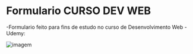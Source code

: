 # Formulario CURSO DEV WEB

-Formulario feito para fins de estudo no curso de Desenvolvimento Web - Udemy:


![imagem](https://user-images.githubusercontent.com/88755473/130331926-2fd11564-c783-4159-9844-2302327cfc71.png)
